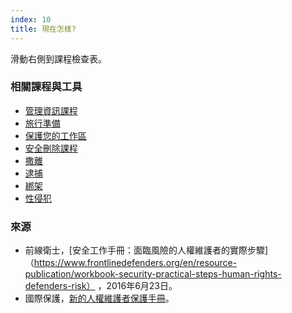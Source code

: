 ```yaml
---
index: 10
title: 現在怎樣?
---
```

滑動右側到課程檢查表。

### 相關課程與工具

*   [管理資訊課程](umbrella://information/managing-information)
*   [旅行準備](umbrella://information/backing-up)
*   [保護您的工作區](umbrella://information/protect-your-workspace)
*   [安全刪除課程](umbrella://information/backing-up)
*   [撒離](umbrella://incident-response/evacuation)
*   [逮捕](umbrella://incident-response/arrests)
*   [綁架](umbrella://incident-response/kidnapping)
*   [性侵犯](umbrella://incident-response/sexual-assault)

### 來源

* 前線衛士，[安全工作手冊：面臨風險的人權維護者的實際步驟]（https://www.frontlinedefenders.org/en/resource-publication/workbook-security-practical-steps-human-rights-defenders-risk） ，2016年6月23日。
*  國際保護，[新的人權維護者保護手冊](https://www.protectioninternational.org/en/node/1106)。